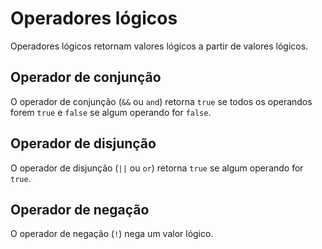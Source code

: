 # Operadores lógicos

Operadores lógicos retornam valores lógicos a partir de valores lógicos.

## Operador de conjunção

O operador de conjunção (`&&` ou `and`) retorna `true` se todos os operandos forem `true` e `false` se algum operando for `false`.

## Operador de disjunção

O operador de disjunção (`||` ou `or`) retorna `true` se algum operando for `true`.

## Operador de negação

O operador de negação (`!`) nega um valor lógico.
